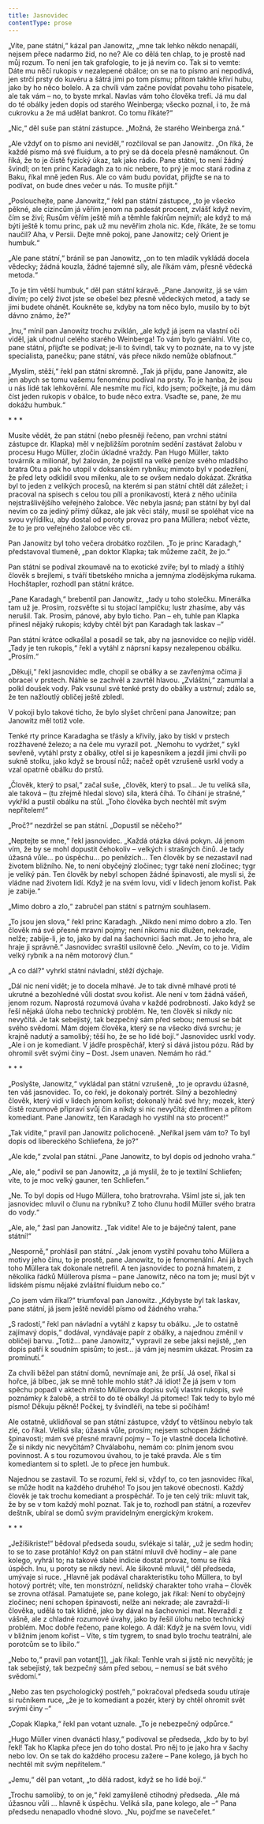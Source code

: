 ```yaml
---
title: Jasnovidec
contentType: prose
---
```


<section>

„Víte, pane státní,“ kázal pan Janowitz, „mne tak lehko někdo nenapálí, nejsem přece nadarmo žid, no ne? Ale co dělá ten chlap, to je prostě nad můj rozum. To není jen tak grafologie, to je já nevím co. Tak si to vemte: Dáte mu něčí rukopis v nezalepené obálce; on se na to písmo ani nepodívá, jen strčí prsty do kuvéru a šátrá jimi po tom písmu; přitom takhle křiví hubu, jako by ho něco bolelo. A za chvíli vám začne povídat povahu toho pisatele, ale tak vám – no, to byste mrkal. Navlas vám toho člověka trefí. Já mu dal do té obálky jeden dopis od starého Weinberga; všecko poznal, i to, že má cukrovku a že má udělat bankrot. Co tomu říkáte?“

„Nic,“ děl suše pan státní zástupce. „Možná, že starého Weinberga zná.“

„Ale vždyť on to písmo ani neviděl,“ rozčiloval se pan Janowitz. „On říká, že každé písmo má své fluidum, a to prý se dá docela přesně namáknout. On říká, že to je čistě fyzický úkaz, tak jako rádio. Pane státní, to není žádný švindl; on ten princ Karadagh za to nic nebere, to prý je moc stará rodina z Baku, říkal mně jeden Rus. Ale co vám budu povídat, přijďte se na to podívat, on bude dnes večer u nás. To musíte přijít.“

„Poslouchejte, pane Janowitz,“ řekl pan státní zástupce, „to je všecko pěkné, ale cizincům já věřím jenom na padesát procent, zvlášť když nevím, čím se živí; Rusům věřím ještě míň a těmhle fakírům nejmíň; ale když to má býti ještě k tomu princ, pak už mu nevěřím zhola nic. Kde, říkáte, že se tomu naučil? Aha, v Persii. Dejte mně pokoj, pane Janowitz; celý Orient je humbuk.“

„Ale pane státní,“ bránil se pan Janowitz, „on to ten mladík vykládá docela vědecky; žádná kouzla, žádné tajemné síly, ale říkám vám, přesně vědecká metoda.“

„To je tím větší humbuk,“ děl pan státní káravě. „Pane Janowitz, já se vám divím; po celý život jste se obešel bez přesně vědeckých metod, a tady se jimi budete ohánět. Koukněte se, kdyby na tom něco bylo, musilo by to být dávno známo, že?“

„Inu,“ mínil pan Janowitz trochu zviklán, „ale když já jsem na vlastní oči viděl, jak uhodnul celého starého Weinberga! To vám bylo geniální. Víte co, pane státní, přijďte se podívat; je-li to švindl, tak vy to poznáte, na to vy jste specialista, panečku; pane státní, vás přece nikdo nemůže oblafnout.“

„Myslím, stěží,“ řekl pan státní skromně. „Tak já přijdu, pane Janowitz, ale jen abych se tomu vašemu fenoménu podíval na prsty. To je hanba, že jsou u nás lidé tak lehkověrní. Ale nesmíte mu říci, kdo jsem; počkejte, já mu dám číst jeden rukopis v obálce, to bude něco extra. Vsaďte se, pane, že mu dokážu humbuk.“

\* \* \*

Musíte vědět, že pan státní (nebo přesněji řečeno, pan vrchní státní zástupce dr. Klapka) měl v nejbližším porotním sedění zastávat žalobu v procesu Hugo Müller, zločin úkladné vraždy. Pan Hugo Müller, takto továrník a milionář, byl žalován, že pojistil na velké peníze svého mladšího bratra Otu a pak ho utopil v doksanském rybníku; mimoto byl v podezření, že před lety odklidil svou milenku, ale to se ovšem nedalo dokázat. Zkrátka byl to jeden z velikých procesů, na kterém si pan státní chtěl dát záležet; i pracoval na spisech s celou tou pílí a pronikavostí, která z něho učinila nejstrašlivějšího veřejného žalobce. Věc nebyla jasná; pan státní by byl dal nevím co za jediný přímý důkaz, ale jak věci stály, musil se spoléhat více na svou vyřídilku, aby dostal od poroty provaz pro pana Müllera; neboť vězte, že to je pro veřejného žalobce věc cti.

Pan Janowitz byl toho večera drobátko rozčilen. „To je princ Karadagh,“ představoval tlumeně, „pan doktor Klapka; tak můžeme začít, že jo.“

Pan státní se podíval zkoumavě na to exotické zvíře; byl to mladý a štíhlý člověk s brejlemi, s tváří tibetského mnicha a jemnýma zlodějskýma rukama. Hochštapler, rozhodl pan státní krátce.

„Pane Karadagh,“ brebentil pan Janowitz, „tady u toho stolečku. Minerálka tam už je. Prosím, rozsvěťte si tu stojací lampičku; lustr zhasíme, aby vás nerušil. Tak. Prosím, pánové, aby bylo ticho. Pan – eh, tuhle pan Klapka přinesl nějaký rukopis; kdyby chtěl být pan Karadagh tak laskav –“

Pan státní krátce odkašlal a posadil se tak, aby na jasnovidce co nejlíp viděl. „Tady je ten rukopis,“ řekl a vytáhl z náprsní kapsy nezalepenou obálku. „Prosím.“

„Děkuji,“ řekl jasnovidec mdle, chopil se obálky a se zavřenýma očima ji obracel v prstech. Náhle se zachvěl a zavrtěl hlavou. „Zvláštní,“ zamumlal a polkl doušek vody. Pak vsunul své tenké prsty do obálky a ustrnul; zdálo se, že ten nažloutlý obličej ještě zbledl.

V pokoji bylo takové ticho, že bylo slyšet chrčení pana Janowitze; pan Janowitz měl totiž vole.

Tenké rty prince Karadagha se třásly a křivily, jako by tiskl v prstech rozžhavené železo; a na čele mu vyrazil pot. „Nemohu to vydržet,“ sykl sevřeně, vytáhl prsty z obálky, otřel si je kapesníkem a jezdil jimi chvíli po sukně stolku, jako když se brousí nůž; načež opět vzrušeně usrkl vody a vzal opatrně obálku do prstů.

„Člověk, který to psal,“ začal suše, „člověk, který to psal… Je tu veliká síla, ale taková – (tu zřejmě hledal slovo) síla, která číhá. To číhání je strašné,“ vykřikl a pustil obálku na stůl. „Toho člověka bych nechtěl mít svým nepřítelem!“

„Proč?“ nezdržel se pan státní. „Dopustil se něčeho?“

„Neptejte se mne,“ řekl jasnovidec. „Každá otázka dává pokyn. Já jenom vím, že by se mohl dopustit čehokoliv – velkých i strašných činů. Je tady úžasná vůle… po úspěchu… po penězích… Ten člověk by se nezastavil nad životem bližního. Ne, to není obyčejný zločinec; tygr také není zločinec; tygr je veliký pán. Ten člověk by nebyl schopen žádné špinavosti, ale myslí si, že vládne nad životem lidí. Když je na svém lovu, vidí v lidech jenom kořist. Pak je zabije.“

„Mimo dobro a zlo,“ zabručel pan státní s patrným souhlasem.

„To jsou jen slova,“ řekl princ Karadagh. „Nikdo není mimo dobro a zlo. Ten člověk má své přesné mravní pojmy; není nikomu nic dlužen, nekrade, nelže; zabije-li, je to, jako by dal na šachovnici šach mat. Je to jeho hra, ale hraje ji správně.“ Jasnovidec svraštil usilovně čelo. „Nevím, co to je. Vidím velký rybník a na něm motorový člun.“

„A co dál?“ vyhrkl státní návladní, stěží dýchaje.

„Dál nic není vidět; je to docela mlhavé. Je to tak divně mlhavé proti té ukrutné a bezohledné vůli dostat svou kořist. Ale není v tom žádná vášeň, jenom rozum. Naprostá rozumová úvaha v každé podrobnosti. Jako když se řeší nějaká úloha nebo technický problém. Ne, ten člověk si nikdy nic nevyčítá. Je tak sebejistý, tak bezpečný sám před sebou; nemusí se bát svého svědomí. Mám dojem člověka, který se na všecko dívá svrchu; je krajně nadutý a samolibý; těší ho, že se ho lidé bojí.“ Jasnovidec usrkl vody. „Ale i on je komediant. V jádře prospěchář, který si dává jistou pózu. Rád by ohromil svět svými činy – Dost. Jsem unaven. Nemám ho rád.“

\* \* \*

„Poslyšte, Janowitz,“ vykládal pan státní vzrušeně, „to je opravdu úžasné, ten váš jasnovidec. To, co řekl, je dokonalý portrét. Silný a bezohledný člověk, který vidí v lidech jenom kořist; dokonalý hráč své hry; mozek, který čistě rozumově připraví svůj čin a nikdy si nic nevyčítá; džentlmen a přitom komediant. Pane Janowitz, ten Karadagh ho vystihl na sto procent!“

„Tak vidíte,“ pravil pan Janowitz polichoceně. „Neříkal jsem vám to? To byl dopis od libereckého Schliefena, že jo?“

„Ale kde,“ zvolal pan státní. „Pane Janowitz, to byl dopis od jednoho vraha.“

„Ale, ale,“ podivil se pan Janowitz, „a já myslil, že to je textilní Schliefen; víte, to je moc velký gauner, ten Schliefen.“

„Ne. To byl dopis od Hugo Müllera, toho bratrovraha. Všiml jste si, jak ten jasnovidec mluvil o člunu na rybníku? Z toho člunu hodil Müller svého bratra do vody.“

„Ale, ale,“ žasl pan Janowitz. „Tak vidíte! Ale to je báječný talent, pane státní!“

„Nesporně,“ prohlásil pan státní. „Jak jenom vystihl povahu toho Müllera a motivy jeho činu, to je prostě, pane Janowitz, to je fenomenální. Ani já bych toho Müllera tak dokonale netrefil. A ten jasnovidec to pozná hmatem, z několika řádků Müllerova písma – pane Janowitz, něco na tom je; musí být v lidském písmu nějaké zvláštní fluidum nebo co.“

„Co jsem vám říkal?“ triumfoval pan Janowitz. „Kdybyste byl tak laskav, pane státní, já jsem ještě neviděl písmo od žádného vraha.“

„S radostí,“ řekl pan návladní a vytáhl z kapsy tu obálku. „Je to ostatně zajímavý dopis,“ dodával, vyndávaje papír z obálky, a najednou změnil v obličeji barvu. „Totiž… pane Janowitz,“ vypravil ze sebe jaksi nejistě, „ten dopis patří k soudním spisům; to jest… já vám jej nesmím ukázat. Prosím za prominutí.“

Za chvíli běžel pan státní domů, nevnímaje ani, že prší. Já osel, říkal si hořce, já blbec, jak se mně tohle mohlo stát? Já idiot! Že já jsem v tom spěchu popadl v aktech místo Müllerova dopisu svůj vlastní rukopis, své poznámky k žalobě, a strčil to do té obálky! Já pitomec! Tak tedy to bylo mé písmo! Děkuju pěkně! Počkej, ty švindléři, na tebe si počíhám!

Ale ostatně, uklidňoval se pan státní zástupce, vždyť to většinou nebylo tak zlé, co říkal. Veliká síla; úžasná vůle, prosím; nejsem schopen žádné špinavosti; mám své přesné mravní pojmy – To je vlastně docela lichotivé. Že si nikdy nic nevyčítám? Chválabohu, nemám co: plním jenom svou povinnost. A s tou rozumovou úvahou, to je také pravda. Ale s tím komediantem si to spletl. Je to přece jen humbuk.

Najednou se zastavil. To se rozumí, řekl si, vždyť to, co ten jasnovidec říkal, se může hodit na každého druhého! To jsou jen takové obecnosti. Každý člověk je tak trochu komediant a prospěchář. To je ten celý trik: mluvit tak, že by se v tom každý mohl poznat. Tak je to, rozhodl pan státní, a rozevřev deštník, ubíral se domů svým pravidelným energickým krokem.

\* \* \*

„Ježíšikriste!“ bědoval předseda soudu, svlékaje si talár, „už je sedm hodin; to se to zase protáhlo! Když on pan státní mluvil dvě hodiny – ale pane kolego, vyhrál to; na takové slabé indicie dostat provaz, tomu se říká úspěch. Inu, u poroty se nikdy neví. Ale šikovně mluvil,“ děl předseda, umývaje si ruce. „Hlavně jak podával charakteristiku toho Müllera, to byl hotový portrét; víte, ten monstrózní, nelidský charakter toho vraha – člověk se zrovna otřásal. Pamatujete se, pane kolego, jak říkal: Není to obyčejný zločinec; není schopen špinavosti, nelže ani nekrade; ale zavraždí-li člověka, udělá to tak klidně, jako by dával na šachovnici mat. Nevraždí z vášně, ale z chladné rozumové úvahy, jako by řešil úlohu nebo technický problém. Moc dobře řečeno, pane kolego. A dál: Když je na svém lovu, vidí v bližním jenom kořist – Víte, s tím tygrem, to snad bylo trochu teatrální, ale porotcům se to líbilo.“

„Nebo to,“ pravil pan votant[\[1\]](./resources/undefined), „jak říkal: Tenhle vrah si jistě nic nevyčítá; je tak sebejistý, tak bezpečný sám před sebou, – nemusí se bát svého svědomí.“

„Nebo zas ten psychologický postřeh,“ pokračoval předseda soudu utíraje si ručníkem ruce, „že je to komediant a pozér, který by chtěl ohromit svět svými činy –“

„Copak Klapka,“ řekl pan votant uznale. „To je nebezpečný odpůrce.“

„Hugo Müller vinen dvanácti hlasy,“ podivoval se předseda, „kdo by to byl řekl! Tak ho Klapka přece jen do toho dostal. Pro něj to je jako hra v šachy nebo lov. On se tak do každého procesu zažere – Pane kolego, já bych ho nechtěl mít svým nepřítelem.“

„Jemu,“ děl pan votant, „to dělá radost, když se ho lidé bojí.“

„Trochu samolibý, to on je,“ řekl zamyšleně ctihodný předseda. „Ale má úžasnou vůli … hlavně k úspěchu. Veliká síla, pane kolego, ale –“ Pana předsedu nenapadlo vhodné slovo. „Nu, pojďme se navečeřet.“

</section>

